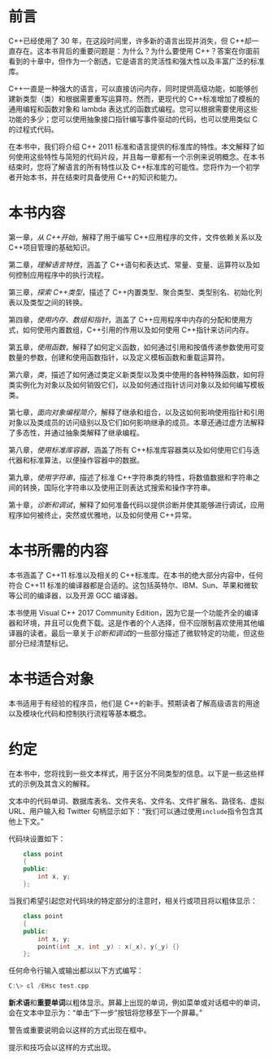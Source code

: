 # 前言

C++已经使用了 30 年，在这段时间里，许多新的语言出现并消失，但 C++却一直存在。这本书背后的重要问题是：为什么？为什么要使用 C++？答案在你面前看到的十章中，但作为一个剧透，它是语言的灵活性和强大性以及丰富广泛的标准库。

C++一直是一种强大的语言，可以直接访问内存，同时提供高级功能，如能够创建新类型（类）和根据需要重写运算符。然而，更现代的 C++标准增加了模板的通用编程和函数对象和 lambda 表达式的函数式编程。您可以根据需要使用这些功能的多少；您可以使用抽象接口指针编写事件驱动的代码，也可以使用类似 C 的过程式代码。

在本书中，我们将介绍 C++ 2011 标准和语言提供的标准库的特性。本文解释了如何使用这些特性与简短的代码片段，并且每一章都有一个示例来说明概念。在本书结束时，您将了解语言的所有特性以及 C++标准库的可能性。您将作为一个初学者开始本书，并在结束时具备使用 C++的知识和能力。

# 本书内容

第一章，*从 C++开始*，解释了用于编写 C++应用程序的文件，文件依赖关系以及 C++项目管理的基础知识。

第二章，*理解语言特性*，涵盖了 C++语句和表达式、常量、变量、运算符以及如何控制应用程序中的执行流程。

第三章，*探索 C++类型*，描述了 C++内置类型、聚合类型、类型别名、初始化列表以及类型之间的转换。

第四章，*使用内存、数组和指针*，涵盖了 C++应用程序中内存的分配和使用方式，如何使用内置数组，C++引用的作用以及如何使用 C++指针来访问内存。

第五章，*使用函数*，解释了如何定义函数，如何通过引用和按值传递参数使用可变数量的参数，创建和使用函数指针，以及定义模板函数和重载运算符。

第六章，*类*，描述了如何通过类定义新类型以及类中使用的各种特殊函数，如何将类实例化为对象以及如何销毁它们，以及如何通过指针访问对象以及如何编写模板类。

第七章，*面向对象编程简介*，解释了继承和组合，以及这如何影响使用指针和引用对象以及类成员的访问级别以及它们如何影响继承的成员。本章还通过虚方法解释了多态性，并通过抽象类解释了继承编程。

第八章，*使用标准库容器*，涵盖了所有 C++标准库容器类以及如何使用它们与迭代器和标准算法，以便操作容器中的数据。

第九章，*使用字符串*，描述了标准 C++字符串类的特性，将数值数据和字符串之间的转换，国际化字符串以及使用正则表达式搜索和操作字符串。

第十章，*诊断和调试*，解释了如何准备代码以提供诊断并使其能够进行调试，应用程序如何被终止，突然或优雅地，以及如何使用 C++异常。

# 本书所需的内容

本书涵盖了 C++11 标准以及相关的 C++标准库。在本书的绝大部分内容中，任何符合 C++11 标准的编译器都是合适的。这包括英特尔、IBM、Sun、苹果和微软等公司的编译器，以及开源 GCC 编译器。

本书使用 Visual C++ 2017 Community Edition，因为它是一个功能齐全的编译器和环境，并且可以免费下载。这是作者的个人选择，但不应限制喜欢使用其他编译器的读者。最后一章关于*诊断和调试*的一些部分描述了微软特定的功能，但这些部分已经清楚标记。

# 本书适合对象

本书适用于有经验的程序员，他们是 C++的新手。预期读者了解高级语言的用途以及模块化代码和控制执行流程等基本概念。

# 约定

在本书中，您将找到一些文本样式，用于区分不同类型的信息。以下是一些这些样式的示例及其含义的解释。

文本中的代码单词、数据库表名、文件夹名、文件名、文件扩展名、路径名、虚拟 URL、用户输入和 Twitter 句柄显示如下：“我们可以通过使用`include`指令包含其他上下文。”

代码块设置如下：

```cpp
    class point
    {
    public:
        int x, y;
    };
```

当我们希望引起您对代码块的特定部分的注意时，相关行或项目将以粗体显示：

```cpp
    class point
    {
    public:
        int x, y;
        point(int _x, int _y) : x(_x), y(_y) {}
    };
```

任何命令行输入或输出都以以下方式编写：

```cpp
C:\> cl /EHsc test.cpp
```

**新术语**和**重要单词**以粗体显示。屏幕上出现的单词，例如菜单或对话框中的单词，会在文本中显示为：“单击“下一步”按钮将您移至下一个屏幕。”

警告或重要说明会以这样的方式出现在框中。

提示和技巧会以这样的方式出现。